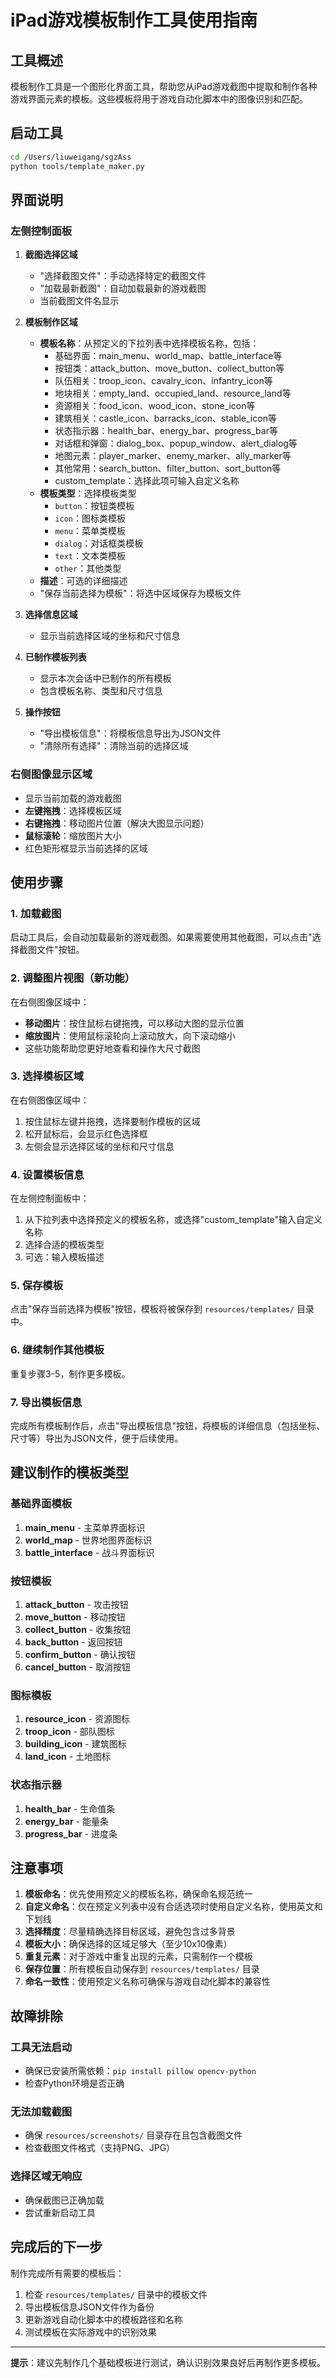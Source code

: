 # iPad游戏模板制作工具使用指南

## 工具概述

模板制作工具是一个图形化界面工具，帮助您从iPad游戏截图中提取和制作各种游戏界面元素的模板。这些模板将用于游戏自动化脚本中的图像识别和匹配。

## 启动工具

```bash
cd /Users/liuweigang/sgzAss
python tools/template_maker.py
```

## 界面说明

### 左侧控制面板

1. **截图选择区域**
   - "选择截图文件"：手动选择特定的截图文件
   - "加载最新截图"：自动加载最新的游戏截图
   - 当前截图文件名显示

2. **模板制作区域**
   - **模板名称**：从预定义的下拉列表中选择模板名称，包括：
     - 基础界面：main_menu、world_map、battle_interface等
     - 按钮类：attack_button、move_button、collect_button等
     - 队伍相关：troop_icon、cavalry_icon、infantry_icon等
     - 地块相关：empty_land、occupied_land、resource_land等
     - 资源相关：food_icon、wood_icon、stone_icon等
     - 建筑相关：castle_icon、barracks_icon、stable_icon等
     - 状态指示器：health_bar、energy_bar、progress_bar等
     - 对话框和弹窗：dialog_box、popup_window、alert_dialog等
     - 地图元素：player_marker、enemy_marker、ally_marker等
     - 其他常用：search_button、filter_button、sort_button等
     - custom_template：选择此项可输入自定义名称
   - **模板类型**：选择模板类型
     - `button`：按钮类模板
     - `icon`：图标类模板
     - `menu`：菜单类模板
     - `dialog`：对话框类模板
     - `text`：文本类模板
     - `other`：其他类型
   - **描述**：可选的详细描述
   - "保存当前选择为模板"：将选中区域保存为模板文件

3. **选择信息区域**
   - 显示当前选择区域的坐标和尺寸信息

4. **已制作模板列表**
   - 显示本次会话中已制作的所有模板
   - 包含模板名称、类型和尺寸信息

5. **操作按钮**
   - "导出模板信息"：将模板信息导出为JSON文件
   - "清除所有选择"：清除当前的选择区域

### 右侧图像显示区域

- 显示当前加载的游戏截图
- **左键拖拽**：选择模板区域
- **右键拖拽**：移动图片位置（解决大图显示问题）
- **鼠标滚轮**：缩放图片大小
- 红色矩形框显示当前选择的区域

## 使用步骤

### 1. 加载截图

启动工具后，会自动加载最新的游戏截图。如果需要使用其他截图，可以点击"选择截图文件"按钮。

### 2. 调整图片视图（新功能）

在右侧图像区域中：
- **移动图片**：按住鼠标右键拖拽，可以移动大图的显示位置
- **缩放图片**：使用鼠标滚轮向上滚动放大，向下滚动缩小
- 这些功能帮助您更好地查看和操作大尺寸截图

### 3. 选择模板区域

在右侧图像区域中：
1. 按住鼠标左键并拖拽，选择要制作模板的区域
2. 松开鼠标后，会显示红色选择框
3. 左侧会显示选择区域的坐标和尺寸信息

### 4. 设置模板信息

在左侧控制面板中：
1. 从下拉列表中选择预定义的模板名称，或选择"custom_template"输入自定义名称
2. 选择合适的模板类型
3. 可选：输入模板描述

### 5. 保存模板

点击"保存当前选择为模板"按钮，模板将被保存到 `resources/templates/` 目录中。

### 6. 继续制作其他模板

重复步骤3-5，制作更多模板。

### 7. 导出模板信息

完成所有模板制作后，点击"导出模板信息"按钮，将模板的详细信息（包括坐标、尺寸等）导出为JSON文件，便于后续使用。

## 建议制作的模板类型

### 基础界面模板
1. **main_menu** - 主菜单界面标识
2. **world_map** - 世界地图界面标识
3. **battle_interface** - 战斗界面标识

### 按钮模板
1. **attack_button** - 攻击按钮
2. **move_button** - 移动按钮
3. **collect_button** - 收集按钮
4. **back_button** - 返回按钮
5. **confirm_button** - 确认按钮
6. **cancel_button** - 取消按钮

### 图标模板
1. **resource_icon** - 资源图标
2. **troop_icon** - 部队图标
3. **building_icon** - 建筑图标
4. **land_icon** - 土地图标

### 状态指示器
1. **health_bar** - 生命值条
2. **energy_bar** - 能量条
3. **progress_bar** - 进度条

## 注意事项

1. **模板命名**：优先使用预定义的模板名称，确保命名规范统一
2. **自定义命名**：仅在预定义列表中没有合适选项时使用自定义名称，使用英文和下划线
3. **选择精度**：尽量精确选择目标区域，避免包含过多背景
4. **模板大小**：确保选择的区域足够大（至少10x10像素）
5. **重复元素**：对于游戏中重复出现的元素，只需制作一个模板
6. **保存位置**：所有模板自动保存到 `resources/templates/` 目录
7. **命名一致性**：使用预定义名称可确保与游戏自动化脚本的兼容性

## 故障排除

### 工具无法启动
- 确保已安装所需依赖：`pip install pillow opencv-python`
- 检查Python环境是否正确

### 无法加载截图
- 确保 `resources/screenshots/` 目录存在且包含截图文件
- 检查截图文件格式（支持PNG、JPG）

### 选择区域无响应
- 确保截图已正确加载
- 尝试重新启动工具

## 完成后的下一步

制作完成所有需要的模板后：
1. 检查 `resources/templates/` 目录中的模板文件
2. 导出模板信息JSON文件作为备份
3. 更新游戏自动化脚本中的模板路径和名称
4. 测试模板在实际游戏中的识别效果

---

**提示**：建议先制作几个基础模板进行测试，确认识别效果良好后再制作更多模板。